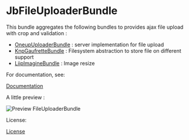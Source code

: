 JbFileUploaderBundle
====================

This bundle aggregates the following bundles to provides ajax file upload with crop and validation :
* [OneupUploaderBundle](https://github.com/1up-lab/OneupUploaderBundle) : server implementation for file upload
* [KnpGaufretteBundle](https://github.com/KnpLabs/KnpGaufretteBundle) : Filesystem abstraction to store file on different support
* [LiipImagineBundle](https://github.com/liip/LiipImagineBundle) : Image resize

For documentation, see:

[Documentation](https://github.com/jbouzekri/FileUploaderBundle/tree/master/Resources/doc/index.md)

A little preview :

![Preview FileUploaderBundle](https://github.com/jbouzekri/FileUploaderBundle/tree/master/Resources/doc/img/screenshots.png)

License:

[License](https://github.com/jbouzekri/FileUploaderBundle/blob/master/LICENSE)
